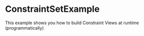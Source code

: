 # ConstraintSetExample
This example shows you how to build Constraint Views at runtime (programmatically)
